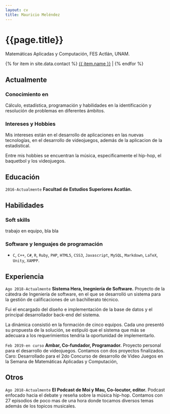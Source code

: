 ```yaml
---
layout: cv
title: Mauricio Meléndez
---
```

# {{page.title}}
Matemáticas Aplicadas y Computación, FES Actlán, UNAM.

<div id="webaddress">
{% for item in site.data.contact %}
  <a href="{{ item.link }}">{{ item.name }}</a> |
{% endfor %}
</div>

## Actualmente



### Conocimiento en

Cálculo, estadística, programación y habilidades en la identificación y resolución de problemas en diferentes ámbitos.


### Intereses y Hobbies

Mis intereses están en el desarrollo de aplicaciones en las nuevas tecnologías, en el desarrollo de videojuegos, además de la aplicacion de la estadistical.

Entre mis hobbies se encuentran la música, especificamente el hip-hop, el baquetbol y los videojuegos.

## Educación

`2016-Actualmente`
__Facultad de Estudios Superiores Acatlán.__

## Habilidades
### Soft skills
trabajo en equipo, bla bla

### Software y lenguajes de programación
- `C`, `C++`, `C#`, `R`, `Ruby`, `PHP`, `HTML5`, `CSS3`, `Javascript`, `MySQL`, `Markdown`, `LaTeX`, `Unity`, `XAMPP`.


## Experiencia

`Ago 2018-Actualmente`
__Sistema Hera, Inegniería de Software.__
Proyecto de la cátedra de Ingeniería de software, en el que se desarrolló un sistema para la gestión de calificaciones de un bachillerato técnico.

Fui el encargado del diseño e implementación de la base de datos y el principal desarrollador back-end del sistema.

La dinámica consistió en la formación de cinco equipos. Cada uno presentó su propuesta de la solución, se estipuló que el sistema que más se adecuara a los requerimientos tendría la oportunidad de implementarlo.


`Feb 2019-en curso`
__Ambar, Co-fundador, Programador.__
Proyecto personal para el desarrollo de videojuegos.
Contamos con dos proyectos  finalizados.
Caro: Desarrollado para el 2do Concurso de desarrollo de Video Juegos en la Semana de Matemáticas Aplicadas y Computación,


## Otros
`Ago 2018-Actualmente`
__El Podcast de Moi y Mau, Co-locutor, editor.__
Podcast enfocado hacia el debate y reseña sobre la música hip-hop. Contamos con 27 episodios de poco mas de una hora donde tocamos diversos temas además de los topicos musicales.

<!-- ### Footer

Last updated: May 2013 -->
